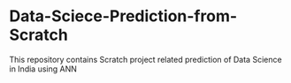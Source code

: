 # Data-Sciece-Prediction-from-Scratch
This repository contains Scratch project related prediction of Data Science in India using ANN
